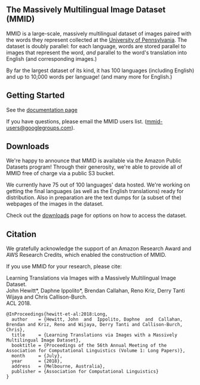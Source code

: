 ## The Massively Multilingual Image Dataset (MMID)

MMID is a large-scale, massively multilingual dataset of images paired with the words they represent collected at the [University of Pennsylvania](https://upenn.edu).
The dataset is doubly parallel: for each language, words are stored parallel to images that represent the word, _and_ parallel to the word's translation into English (and corresponding images.)

By far the largest dataset of its kind, it has 100 languages (including English) and up to 10,000 words per language! (and many more for English.)

## Getting Started

See the [documentation page](https://multilingual-images.org/doc.html)

If you have questions, please email the MMID users list. (mmid-users@googlegroups.com).

## Downloads

We're happy to announce that MMID is available via the Amazon Public Datasets program!
Through their generosity, we're able to provide all of MMID free of charge via a public S3 bucket.

We currently have 75 out of 100 languages' data hosted.
We're working on getting the final languages (as well as the English translations) ready for distribution.
Also in preparation are the text dumps for (a subset of the) webpages of the images in the dataset.

Check out the [downloads](https://multilingual-images.org/downloads.html) page for options on how to access the dataset. 

## Citation

We gratefully acknowledge the support of an Amazon Research Award and AWS Research Credits, which enabled the construction of MMID.

If you use MMID for your research, please cite:

Learning Translations via Images with a Massively Multilingual Image Dataset. <br>
John Hewitt\*, Daphne Ippolito\*, Brendan Callahan, Reno Kriz, Derry Tanti Wijaya and Chris Callison-Burch. <br>
ACL 2018. <br>

```
@InProceedings{hewitt-et-al:2018:Long,
  author    = {Hewitt, John  and  Ippolito, Daphne  and  Callahan, Brendan and Kriz, Reno and Wijaya, Derry Tanti and Callison-Burch, Chris},
  title     = {Learning Translations via Images with a Massively Multilingual Image Dataset},
  booktitle = {Proceedings of the 56th Annual Meeting of the Association for Computational Linguistics (Volume 1: Long Papers)},
  month     = {July},
  year      = {2018},
  address   = {Melbourne, Australia},
  publisher = {Association for Computational Linguistics}
}
```
